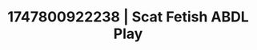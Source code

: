 ---
categories:
- Fantasy lover
- Roleplay seduction
- Morning seduction
- Subtle dominance
- Body positivity
image: /assets/images/1747800922238.webp
layout: post
seo:
  description: Featured content with exclusive ABDL Play, Scat Fetish. HD images available.
  keywords: ABDL Play, Scat Fetish
  og_image: /assets/images/1747800922238.webp
  schema_type: VisualArtwork
tags:
- ABDL Play
- '#1747800922238'
- Scat Fetish
title: 1747800922238 | Scat Fetish ABDL Play
---